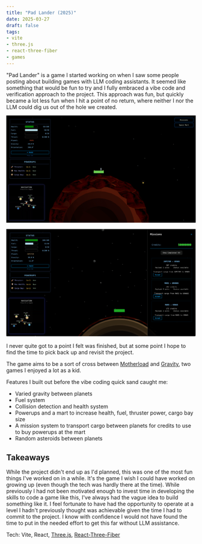 ```yaml
---
title: "Pad Lander (2025)"
date: 2025-03-27
draft: false
tags:
- vite
- three.js
- react-three-fiber
- games
---
```


"Pad Lander" is a game I started working on when I saw some people posting about building games with LLM coding assistants.
It seemed like something that would be fun to try and I fully embraced a vibe code and verification approach to the project.
This approach was fun, but quickly became a lot less fun when I hit a point of no return, where neither I nor the LLM could dig us out of the hole we created.

![Screenshot of Landing Pad, a game about spaceship flying between planets](images/landing-pad.png)

![Screenshot of the lander near Jupiter in Landing Pad game. The mart pane is visible on the right of the screen.](images/jupiter.png)

I never quite got to a point I felt was finished, but at some point I hope to find the time to pick back up and revisit the project.

The game aims to be a sort of cross between [Motherload](https://www.play-games.com/game/20381/motherload.html) and [Gravity](https://www.youtube.com/watch?v=XiPAn9eS_T8), two games I enjoyed a lot as a kid.

Features I built out before the vibe coding quick sand caught me:

- Varied gravity between planets
- Fuel system
- Collision detection and health system
- Powerups and a mart to increase health, fuel, thruster power, cargo bay size
- A mission system to transport cargo between planets for credits to use to buy powerups at the mart
- Random asteroids between planets

## Takeaways

While the project didn't end up as I'd planned, this was one of the most fun things I've worked on in a while.
It's the game I wish I could have worked on growing up (even though the tech was hardly there at the time).
While previously I had not been motivated enough to invest time in developing the skills to code a game like this, I've always had the vague idea to build something like it.
I feel fortunate to have had the opportunity to operate at a level I hadn't previously thought was achievable given the time I had to commit to the project.
I know with confidence I would not have found the time to put in the needed effort to get this far without LLM assistance.

Tech: Vite, React, [Three.js](https://threejs.org/), [React-Three-Fiber](https://r3f.docs.pmnd.rs)
